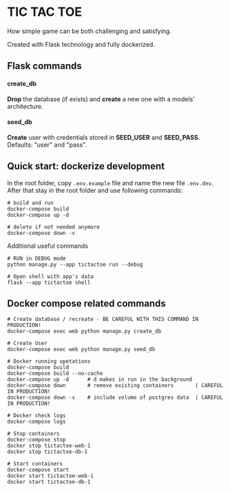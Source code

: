 # TIC TAC TOE
How simple game can be both challenging and satisfying.

Created with Flask technology and fully dockerized.

## Flask commands

#### create_db
**Drop** the database (if exists) and **create** a new one with a models' architecture.

#### seed_db
**Create** user with credentials stored in **SEED_USER** and **SEED_PASS**.
Defaults: "user" and "pass".

## Quick start: dockerize development
In the root folder, copy `.env.example` file and name the new file `.env.dev`.
After that stay in the root folder and use following commands: 
```
# build and run
docker-compose build
docker-compose up -d

# delete if not needed anymore
docker-compose down -v
```
Additional useful commands
```
# RUN in DEBUG mode
python manage.py --app tictactoe run --debug

# Open shell with app's data
flask --app tictactoe shell
```

## Docker compose related commands

```
# Create database / recreate - BE CAREFUL WITH THIS COMMAND IN PRODUCTION!
docker-compose exec web python manage.py create_db

# Create User 
docker-compose exec web python manage.py seed_db

# Docker running opetations
docker-compose build
docker-compose build --no-cache
docker-compose up -d      # d makes in run in the background
docker-compose down       # remove existing containers       | CAREFUL IN PRODUCTION!
docker-compose down -v    # include volume of postgres data  | CAREFUL IN PRODUCTION!

# Docker check logs 
docker-compose logs

# Stop containers
docker-compose stop
docker stop tictactoe-web-1
docker stop tictactoe-db-1

# Start containers
docker-compose start
docker start tictactoe-web-1
docker start tictactoe-db-1
```
